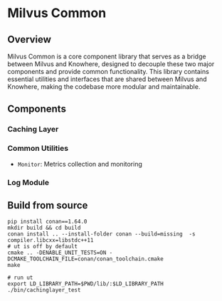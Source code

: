 # Milvus Common

## Overview

Milvus Common is a core component library that serves as a bridge between Milvus and Knowhere, designed to decouple these two major components and provide common functionality. This library contains essential utilities and interfaces that are shared between Milvus and Knowhere, making the codebase more modular and maintainable.

## Components

### Caching Layer

### Common Utilities
- `Monitor`: Metrics collection and monitoring

### Log Module


## Build from source

```
pip install conan==1.64.0
mkdir build && cd build
conan install .. --install-folder conan --build=missing  -s compiler.libcxx=libstdc++11
# ut is off by default
cmake .. -DENABLE_UNIT_TESTS=ON -DCMAKE_TOOLCHAIN_FILE=conan/conan_toolchain.cmake
make

# run ut
export LD_LIBRARY_PATH=$PWD/lib/:$LD_LIBRARY_PATH
./bin/cachinglayer_test 
```
